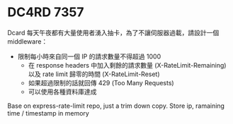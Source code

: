 # DC4RD 7357

Dcard 每天午夜都有大量使用者湧入抽卡，為了不讓伺服器過載，請設計一個 middleware：

- 限制每小時來自同一個 IP 的請求數量不得超過 1000
  - 在 response headers 中加入剩餘的請求數量 (X-RateLimit-Remaining) 以及 rate limit 歸零的時間 (X-RateLimit-Reset)
  - 如果超過限制的話就回傳 429 (Too Many Requests)
  - 可以使用各種資料庫達成

Base on express-rate-limit repo, just a trim down copy.
Store ip, ramaining time / timestamp in memory

